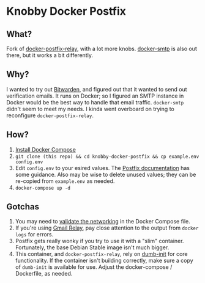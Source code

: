 # Knobby Docker Postfix

## What?

Fork of [docker-postfix-relay](https://github.com/Tecnativa/docker-postfix-relay), with a lot more knobs. [docker-smtp](https://github.com/namshi/docker-smtp) is also out there, but it works a bit differently.

## Why?

I wanted to try out [Bitwarden](https://github.com/bitwarden/), and figured out that it wanted to send out verification emails. It runs on Docker; so I figured an SMTP instance in Docker would be the best way to handle that email traffic. ``docker-smtp`` didn't seem to meet my needs. I kinda went overboard on trying to reconfigure ``docker-postfix-relay``.

## How?

1. [Install Docker Compose](https://docs.docker.com/compose/install/)
1. ``git clone (this repo) && cd knobby-docker-postfix && cp example.env config.env``
1. Edit ``config.env`` to your esired values. The [Postfix documentation](http://www.postfix.org/BASIC_CONFIGURATION_README.html) has some guidance. Also may be wise to delete unused values; they can be re-copied from ``example.env`` as needed.
1. ``docker-compose up -d``

## Gotchas

1. You may need to [validate the networking](https://docs.docker.com/compose/networking/#configure-the-default-network) in the Docker Compose file.
1. If you're using [Gmail Relay](https://support.google.com/a/answer/2956491?hl=en), pay close attention to the output from ``docker logs`` for errors.
1. Postfix gets really wonky if you try to use it with a "slim" container. Fortunately, the base Debian Stable image isn't much bigger.
1. This container, and ``docker-postfix-relay``, rely on [dumb-init](https://github.com/Yelp/dumb-init) for core functionality. If the container isn't building correctly, make sure a copy of ``dumb-init`` is available for use. Adjust the docker-compose / Dockerfile, as needed.
